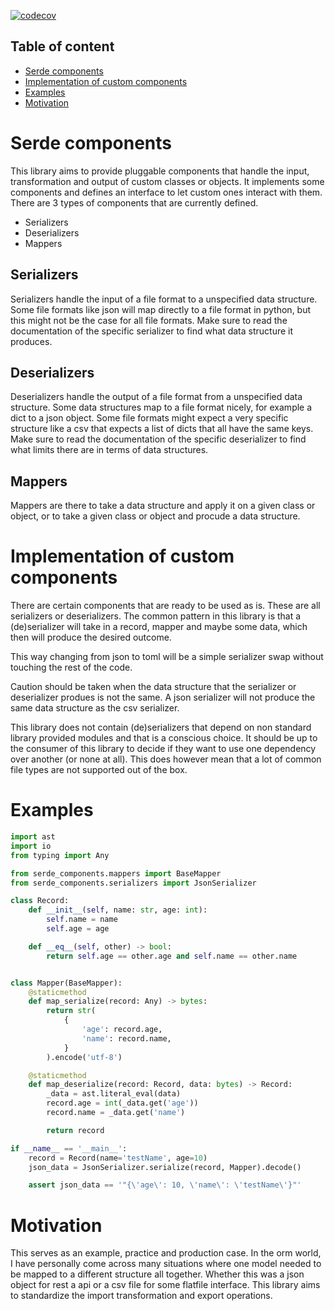 [![codecov](https://codecov.io/gh/MitchellBerend/serde_components/branch/master/graph/badge.svg?token=Yh8LDG6KTt)](https://codecov.io/gh/MitchellBerend/serde_components)

Table of content
---

- [Serde components](#serde-components)
- [Implementation of custom components](#implementation-of-custom-components)
- [Examples](#examples)
- [Motivation](#motivation)

# Serde components

This library aims to provide pluggable components that handle the input,
transformation and output of custom classes or objects. It implements some
components and defines an interface to let custom ones interact with them. There
are 3 types of components that are currently defined.

 - Serializers
 - Deserializers
 - Mappers

## Serializers

Serializers handle the input of a file format to a unspecified data structure.
Some file formats like json will map directly to a file format in python, but
this might not be the case for all file formats. Make sure to read the
documentation of the specific serializer to find what data structure it
produces.

## Deserializers

Deserializers handle the output of a file format from a unspecified data
structure. Some data structures map to a file format nicely, for example a dict
to a json object. Some file formats might expect a very specific structure like
a csv that expects a list of dicts that all have the same keys. Make sure to
read the documentation of the specific deserializer to find what limits there
are in terms of data structures.

## Mappers

Mappers are there to take a data structure and apply it on a given class or
object, or to take a given class or object and procude a data structure.

# Implementation of custom components

There are certain components that are ready to be used as is. These are all
serializers or deserializers. The common pattern in this library is that a
(de)serializer will take in a record, mapper and maybe some data, which then
will produce the desired outcome.

This way changing from json to toml will be a simple serializer swap without
touching the rest of the code.

Caution should be taken when the data structure that the serializer or
deserializer produes is not the same. A json serializer will not produce the
same data structure as the csv serializer.

This library does not contain (de)serializers that depend on non standard
library provided modules and that is a conscious choice. It should be up to the
consumer of this library to decide if they want to use one dependency over
another (or none at all). This does however mean that a lot of common file types
are not supported out of the box.



# Examples

```python
import ast
import io
from typing import Any

from serde_components.mappers import BaseMapper
from serde_components.serializers import JsonSerializer

class Record:
    def __init__(self, name: str, age: int):
        self.name = name
        self.age = age

    def __eq__(self, other) -> bool:
        return self.age == other.age and self.name == other.name


class Mapper(BaseMapper):
    @staticmethod
    def map_serialize(record: Any) -> bytes:
        return str(
            {
                'age': record.age,
                'name': record.name,
            }
        ).encode('utf-8')

    @staticmethod
    def map_deserialize(record: Record, data: bytes) -> Record:
        _data = ast.literal_eval(data)
        record.age = int(_data.get('age'))
        record.name = _data.get('name')

        return record

if __name__ == '__main__':
    record = Record(name='testName', age=10)
    json_data = JsonSerializer.serialize(record, Mapper).decode()

    assert json_data == '"{\'age\': 10, \'name\': \'testName\'}"'
```

# Motivation

This serves as an example, practice and production case. In the orm world, I
have personally come across many situations where one model needed to be mapped
to a different structure all together. Whether this was a json object for rest a
api or a csv file for some flatfile interface. This library aims to standardize
the import transformation and export operations.
